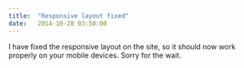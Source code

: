 ```yaml
---
title:  "Responsive layout fixed"
date:   2014-10-28 03:50:00
---
```


I have fixed the responsive layout on the site, so it should now work properly
on your mobile devices.  Sorry for the wait.
